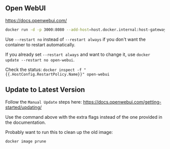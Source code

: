 ## Open WebUI

https://docs.openwebui.com/

```bash
docker run -d -p 3000:8080 --add-host=host.docker.internal:host-gateway -v open-webui:/app/backend/data --name open-webui --restart always  -e WEBUI_AUTH=false ghcr.io/open-webui/open-webui:main
```

Use `--restart no` instead of `--restart always` if you don't want the container to restart automatically.

If you already set `--restart always` and want to change it, use `docker update --restart no open-webui`.

Check the status: `docker inspect -f "{{.HostConfig.RestartPolicy.Name}}" open-webui`

## Update to Latest Version

Follow the `Manual Update` steps here: https://docs.openwebui.com/getting-started/updating/

Use the command above with the extra flags instead of the one provided in the documentation.

Probably want to run this to clean up the old image:

```
docker image prune
```
